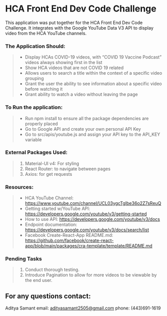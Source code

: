 # HCA Front End Dev Code Challenge

This application was put together for the HCA Front End Dev Code Challenge. 
It integrates with the Google YouTube Data V3 API to display video from the HCA YouTube channels.

### The Application Should:

> * Display HCAs COVID-19 videos, with “COVID 19 Vaccine Podcast” videos always showing first in the list
> * Show HCA videos that are not COVID 19 related
> * Allows users to search a title within the context of a specific video grouping
> * Grant the user the ability to see information about a specific video before watching it
> * Grant  ability to watch a video without leaving the page

### To Run the application:
> - Run npm install to ensure all the package dependencies are properly placed
> - Go to Google API and create your own personal API Key
> - Go to src/apis/youtube.js and assign your API key to the API_KEY variable

### External Packages Used:
> 1. Material-UI v4: For styling
> 2. React Router: to navigate between pages
> 3. Axios: for get requests

### Resources:
> - HCA YouTube Channel: https://www.youtube.com/channel/UCL03ygcTgIbe36o2Z7sReuQ
> - Getting started w/YouTube API: https://developers.google.com/youtube/v3/getting-started
> - How to use API: https://developers.google.com/youtube/v3/docs
> - Endpoint documentation: https://developers.google.com/youtube/v3/docs/search/list
> - Facebook Create-React-App README.md: https://github.com/facebook/create-react-app/blob/main/packages/cra-template/template/README.md


### Pending Tasks
> 1. Conduct thorough testing.
> 2. Introduce Pagination to allow for more videos to be viewable by the end user.

## For any questions contact:
Aditya Samant
email: adityasamant2505@gmail.com
phone: (443)691-1619
